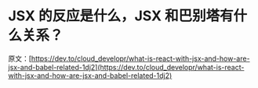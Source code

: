 # JSX 的反应是什么，JSX 和巴别塔有什么关系？

原文：[https://dev.to/cloud_developr/what-is-react-with-jsx-and-how-are-jsx-and-babel-related-1dj2](https://dev.to/cloud_developr/what-is-react-with-jsx-and-how-are-jsx-and-babel-related-1dj2)